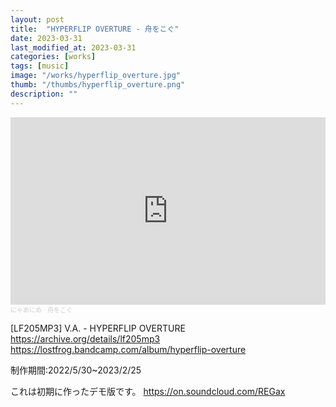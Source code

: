 ```yaml
---
layout: post
title:  "HYPERFLIP OVERTURE - 舟をこぐ"
date: 2023-03-31
last_modified_at: 2023-03-31
categories: [works]
tags: [music]
image: "/works/hyperflip_overture.jpg"
thumb: "/thumbs/hyperflip_overture.png"
description: ""
---
```


<iframe width="100%" height="300" scrolling="no" frameborder="no" allow="autoplay" src="https://w.soundcloud.com/player/?url=https%3A//api.soundcloud.com/tracks/1481895742&color=%23ff5500&auto_play=false&hide_related=false&show_comments=true&show_user=true&show_reposts=false&show_teaser=true&visual=true"></iframe><div style="font-size: 10px; color: #cccccc;line-break: anywhere;word-break: normal;overflow: hidden;white-space: nowrap;text-overflow: ellipsis; font-family: Interstate,Lucida Grande,Lucida Sans Unicode,Lucida Sans,Garuda,Verdana,Tahoma,sans-serif;font-weight: 100;"><a href="https://soundcloud.com/nyaanime" title="にゃあにめ" target="_blank" style="color: #cccccc; text-decoration: none;">にゃあにめ</a> · <a href="https://soundcloud.com/nyaanime/hunewokogu" title="舟をこぐ" target="_blank" style="color: #cccccc; text-decoration: none;">舟をこぐ</a></div>

[LF205MP3] V.A. - HYPERFLIP OVERTURE
<https://archive.org/details/lf205mp3>
<https://lostfrog.bandcamp.com/album/hyperflip-overture>

制作期間:2022/5/30~2023/2/25

これは初期に作ったデモ版です。
<https://on.soundcloud.com/REGax>
